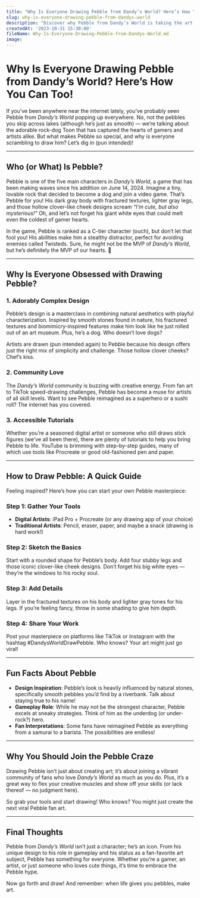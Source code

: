 ```yaml
---
title: "Why Is Everyone Drawing Pebble from Dandy’s World? Here’s How You Can Too!"
slug: why-is-everyone-drawing-pebble-from-dandys-world
description: "Discover why Pebble from Dandy’s World is taking the art community by storm! Learn all about his design, gameplay, and how to draw this adorable rock-dog Toon with step-by-step tutorials."
createdAt: '2023-10-31 15:30:00'
fileName: Why-Is-Everyone-Drawing-Pebble-from-Dandys-World.md
image: 
---
```


# Why Is Everyone Drawing Pebble from Dandy’s World? Here’s How You Can Too!

If you’ve been anywhere near the internet lately, you’ve probably seen Pebble from *Dandy’s World* popping up everywhere. No, not the pebbles you skip across lakes (although he’s just as smooth) — we’re talking about the adorable rock-dog Toon that has captured the hearts of gamers and artists alike. But what makes Pebble so special, and why is everyone scrambling to draw him? Let’s dig in (pun intended)!

---

## Who (or What) Is Pebble?

Pebble is one of the five main characters in *Dandy’s World*, a game that has been making waves since his addition on June 14, 2024. Imagine a tiny, lovable rock that decided to become a dog and join a video game. That’s Pebble for you! His dark gray body with fractured textures, lighter gray legs, and those hollow clover-like cheek designs scream *“I’m cute, but also mysterious!”* Oh, and let’s not forget his giant white eyes that could melt even the coldest of gamer hearts.

In the game, Pebble is ranked as a C-tier character (ouch), but don’t let that fool you! His abilities make him a stealthy distractor, perfect for avoiding enemies called Twisteds. Sure, he might not be the MVP of *Dandy’s World*, but he’s definitely the MVP of our hearts. 🐾

---

## Why Is Everyone Obsessed with Drawing Pebble?

### 1. **Adorably Complex Design**
Pebble’s design is a masterclass in combining natural aesthetics with playful characterization. Inspired by smooth stones found in nature, his fractured textures and biomimicry-inspired features make him look like he just rolled out of an art museum. Plus, he’s a dog. Who doesn’t love dogs?

Artists are drawn (pun intended again) to Pebble because his design offers just the right mix of simplicity and challenge. Those hollow clover cheeks? Chef’s kiss.

### 2. **Community Love**
The *Dandy’s World* community is buzzing with creative energy. From fan art to TikTok speed-drawing challenges, Pebble has become a muse for artists of all skill levels. Want to see Pebble reimagined as a superhero or a sushi roll? The internet has you covered.

### 3. **Accessible Tutorials**
Whether you’re a seasoned digital artist or someone who still draws stick figures (we’ve all been there), there are plenty of tutorials to help you bring Pebble to life. YouTube is brimming with step-by-step guides, many of which use tools like Procreate or good old-fashioned pen and paper.

---

## How to Draw Pebble: A Quick Guide

Feeling inspired? Here’s how you can start your own Pebble masterpiece:

### Step 1: Gather Your Tools
- **Digital Artists**: iPad Pro + Procreate (or any drawing app of your choice)
- **Traditional Artists**: Pencil, eraser, paper, and maybe a snack (drawing is hard work!)

### Step 2: Sketch the Basics
Start with a rounded shape for Pebble’s body. Add four stubby legs and those iconic clover-like cheek designs. Don’t forget his big white eyes — they’re the windows to his rocky soul.

### Step 3: Add Details
Layer in the fractured textures on his body and lighter gray tones for his legs. If you’re feeling fancy, throw in some shading to give him depth.

### Step 4: Share Your Work
Post your masterpiece on platforms like TikTok or Instagram with the hashtag #DandysWorldDrawPebble. Who knows? Your art might just go viral!

---

## Fun Facts About Pebble

- **Design Inspiration**: Pebble’s look is heavily influenced by natural stones, specifically smooth pebbles you’d find by a riverbank. Talk about staying true to his name!
- **Gameplay Role**: While he may not be the strongest character, Pebble excels at sneaky strategies. Think of him as the underdog (or under-rock?) hero.
- **Fan Interpretations**: Some fans have reimagined Pebble as everything from a samurai to a barista. The possibilities are endless!

---

## Why You Should Join the Pebble Craze

Drawing Pebble isn’t just about creating art; it’s about joining a vibrant community of fans who love *Dandy’s World* as much as you do. Plus, it’s a great way to flex your creative muscles and show off your skills (or lack thereof — no judgment here).

So grab your tools and start drawing! Who knows? You might just create the next viral Pebble fan art.

---

## Final Thoughts

Pebble from *Dandy’s World* isn’t just a character; he’s an icon. From his unique design to his role in gameplay and his status as a fan-favorite art subject, Pebble has something for everyone. Whether you’re a gamer, an artist, or just someone who loves cute things, it’s time to embrace the Pebble hype.

Now go forth and draw! And remember: when life gives you pebbles, make art.